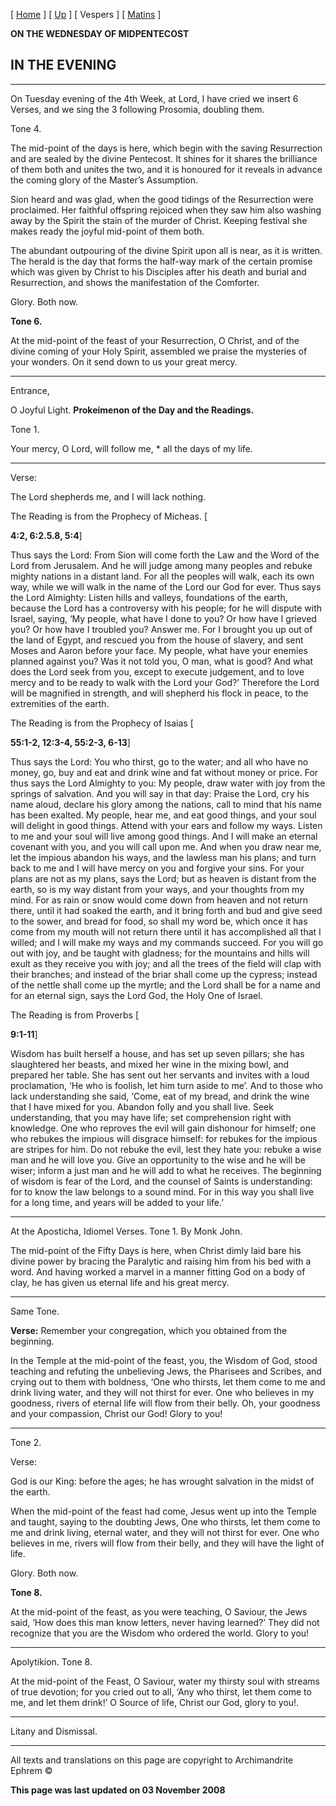 \[ [Home](index.md) \] \[ [Up](midpent.md) \] \[ Vespers \] \[ [Matins](MidPentM.md) \]

**ON THE WEDNESDAY OF MIDPENTECOST**

IN THE EVENING
--------------

****

On Tuesday evening of the 4th Week, at Lord, I have cried we insert 6 Verses, and we sing the 3 following Prosomia, doubling them.

Tone 4.

The mid-point of the days is here, which begin with the saving Resurrection and are sealed by the divine Pentecost. It shines for it shares the brilliance of them both and unites the two, and it is honoured for it reveals in advance the coming glory of the Master’s Assumption.

Sion heard and was glad, when the good tidings of the Resurrection were proclaimed. Her faithful offspring rejoiced when they saw him also washing away by the Spirit the stain of the murder of Christ. Keeping festival she makes ready the joyful mid-point of them both.

The abundant outpouring of the divine Spirit upon all is near, as it is written. The herald is the day that forms the half-way mark of the certain promise which was given by Christ to his Disciples after his death and burial and Resurrection, and shows the manifestation of the Comforter.

Glory. Both now.

**Tone 6.**

At the mid-point of the feast of your Resurrection, O Christ, and of the divine coming of your Holy Spirit, assembled we praise the mysteries of your wonders. On it send down to us your great mercy.

****

Entrance,

O Joyful Light. **Prokeimenon of the Day and the Readings.**

Tone 1.

Your mercy, O Lord, will follow me, \* all the days of my life.

****

Verse:

The Lord shepherds me, and I will lack nothing.

The Reading is from the Prophecy of Micheas.
\[

**4:2, 6:2.5.8, 5:4**\]

Thus says the Lord: From Sion will come forth the Law and the Word of the Lord from Jerusalem. And he will judge among many peoples and rebuke mighty nations in a distant land. For all the peoples will walk, each its own way, while we will walk in the name of the Lord our God for ever. Thus says the Lord Almighty: Listen hills and valleys, foundations of the earth, because the Lord has a controversy with his people; for he will dispute with Israel, saying, ‘My people, what have I done to you? Or how have I grieved you? Or how have I troubled you? Answer me. For I brought you up out of the land of Egypt, and rescued you from the house of slavery, and sent Moses and Aaron before your face. My people, what have your enemies planned against you? Was it not told you, O man, what is good? And what does the Lord seek from you, except to execute judgement, and to love mercy and to be ready to walk with the Lord your God?’ Therefore the Lord will be magnified in strength, and will shepherd his flock in peace, to the extremities of the earth.

The Reading is from the Prophecy of Isaias
\[

**55:1-2, 12:3-4, 55:2-3, 6-13**\]

Thus says the Lord: You who thirst, go to the water; and all who have no money, go, buy and eat and drink wine and fat without money or price. For thus says the Lord Almighty to you: My people, draw water with joy from the springs of salvation. And you will say in that day: Praise the Lord, cry his name aloud, declare his glory among the nations, call to mind that his name has been exalted. My people, hear me, and eat good things, and your soul will delight in good things. Attend with your ears and follow my ways. Listen to me and your soul will live among good things. And I will make an eternal covenant with you, and you will call upon me. And when you draw near me, let the impious abandon his ways, and the lawless man his plans; and turn back to me and I will have mercy on you and forgive your sins. For your plans are not as my plans, says the Lord; but as heaven is distant from the earth, so is my way distant from your ways, and your thoughts from my mind. For as rain or snow would come down from heaven and not return there, until it had soaked the earth, and it bring forth and bud and give seed to the sower, and bread for food, so shall my word be, which once it has come from my mouth will not return there until it has accomplished all that I willed; and I will make my ways and my commands succeed. For you will go out with joy, and be taught with gladness; for the mountains and hills will exult as they receive you with joy; and all the trees of the field will clap with their branches; and instead of the briar shall come up the cypress; instead of the nettle shall come up the myrtle; and the Lord shall be for a name and for an eternal sign, says the Lord God, the Holy One of Israel.

The Reading is from Proverbs
\[

**9:1-11**\]

Wisdom has built herself a house, and has set up seven pillars; she has slaughtered her beasts, and mixed her wine in the mixing bowl, and prepared her table. She has sent out her servants and invites with a loud proclamation, ‘He who is foolish, let him turn aside to me’. And to those who lack understanding she said, ‘Come, eat of my bread, and drink the wine that I have mixed for you. Abandon folly and you shall live. Seek understanding, that you may have life; set comprehension right with knowledge. One who reproves the evil will gain dishonour for himself; one who rebukes the impious will disgrace himself: for rebukes for the impious are stripes for him. Do not rebuke the evil, lest they hate you: rebuke a wise man and he will love you. Give an opportunity to the wise and he will be wiser; inform a just man and he will add to what he receives. The beginning of wisdom is fear of the Lord, and the counsel of Saints is understanding: for to know the law belongs to a sound mind. For in this way you shall live for a long time, and years will be added to your life.’

****

At the Aposticha, Idiomel Verses. Tone 1.
By Monk John.

The mid-point of the Fifty Days is here, when Christ dimly laid bare his divine power by bracing the Paralytic and raising him from his bed with a word. And having worked a marvel in a manner fitting God on a body of clay, he has given us eternal life and his great mercy.

****

Same Tone.

**Verse:** Remember your congregation, which you obtained from the beginning.

In the Temple at the mid-point of the feast, you, the Wisdom of God, stood teaching and refuting the unbelieving Jews, the Pharisees and Scribes, and crying out to them with boldness, ‘One who thirsts, let them come to me and drink living water, and they will not thirst for ever. One who believes in my goodness, rivers of eternal life will flow from their belly. Oh, your goodness and your compassion, Christ our God! Glory to you!

****

Tone 2.

Verse:

God is our King: before the ages; he has wrought salvation in the midst of the earth.

When the mid-point of the feast had come, Jesus went up into the Temple and taught, saying to the doubting Jews, One who thirsts, let them come to me and drink living, eternal water, and they will not thirst for ever. One who believes in me, rivers will flow from their belly, and they will have the light of life.

Glory. Both now.

**Tone 8.**

At the mid-point of the feast, as you were teaching, O Saviour, the Jews said, ‘How does this man know letters, never having learned?’ They did not recognize that you are the Wisdom who ordered the world. Glory to you!

****

Apolytikion. Tone 8.

At the mid-point of the Feast, O Saviour, water my thirsty soul with streams of true devotion; for you cried out to all, ‘Any who thirst, let them come to me, and let them drink!’ O Source of life, Christ our God, glory to you!.

****

Litany and Dismissal.

------------------------------------------------------------------------

All texts and translations on this page are copyright to
Archimandrite Ephrem ©

**This page was last updated on 03 November 2008**
